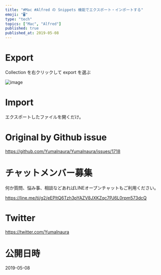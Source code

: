 ```yaml
---
title: "#Mac #Alfred の Snippets 機能でエクスポート・インポートする"
emoji: "🖥"
type: "tech"
topics: ["Mac", "Alfred"]
published: true
published_at: 2019-05-08
---
```


# Export

Collection を右クリックして export を選ぶ

![image](https://user-images.githubusercontent.com/13635059/57364499-4d881680-71be-11e9-8aa0-db379a5170f0.png)

# Import

エクスポートしたファイルを開くだけ。

# Original by Github issue

https://github.com/YumaInaura/YumaInaura/issues/1718








<!-- Update From Qiita API -->

# チャットメンバー募集


何か質問、悩み事、相談などあればLINEオープンチャットもご利用ください。

https://line.me/ti/g2/eEPltQ6Tzh3pYAZV8JXKZqc7PJ6L0rpm573dcQ





# Twitter


https://twitter.com/YumaInaura


<!-- Update From Qiita API -->



# 公開日時

2019-05-08

